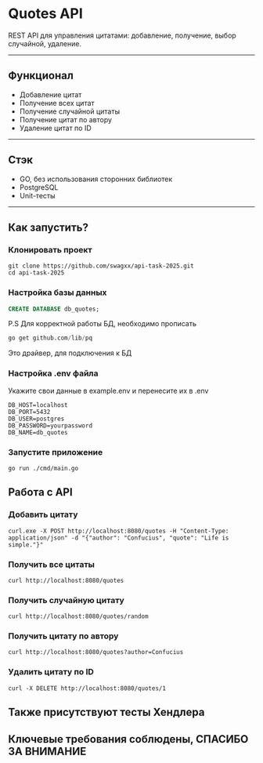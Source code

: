 # Quotes API

REST API для управления цитатами: добавление, получение, выбор случайной, удаление.

---

## Функционал
- Добавление цитат
- Получение всех цитат
- Получение случайной цитаты
- Получение цитат по автору 
- Удаление цитат по ID
---


## Стэк
- GO, без использования сторонних библиотек
- PostgreSQL
- Unit-тесты 
---


## Как запустить?

### Клонировать проект 

```
git clone https://github.com/swagxx/api-task-2025.git
cd api-task-2025
```

### Настройка базы данных 
```sql
CREATE DATABASE db_quotes;
```
P.S Для корректной работы БД, необходимо прописать
```sql
go get github.com/lib/pq
```
Это драйвер, для подключения к БД

### Настройка .env файла
Укажите свои данные в example.env и перенесите их в .env
```
DB_HOST=localhost
DB_PORT=5432
DB_USER=postgres
DB_PASSWORD=yourpassword
DB_NAME=db_quotes
```

### Запустите приложение
```
go run ./cmd/main.go
```

## Работа с API 

### Добавить цитату
```
curl.exe -X POST http://localhost:8080/quotes -H "Content-Type: application/json" -d "{"author": "Confucius", "quote": "Life is simple."}"
```

### Получить все цитаты
```
curl http://localhost:8080/quotes
```

### Получить случайную цитату
```
curl http://localhost:8080/quotes/random
```

### Получить цитату по автору 
```
curl http://localhost:8080/quotes?author=Confucius
```

### Удалить цитату по ID
```
curl -X DELETE http://localhost:8080/quotes/1
```

## Также присутствуют тесты Хендлера

## Ключевые требования соблюдены, СПАСИБО ЗА ВНИМАНИЕ